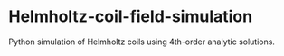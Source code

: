 # Helmholtz-coil-field-simulation
Python simulation of Helmholtz coils using 4th-order analytic solutions.
